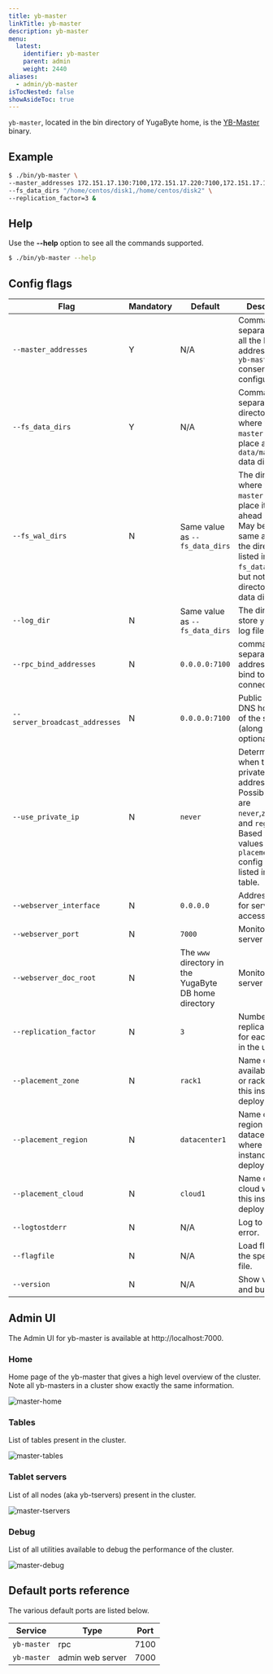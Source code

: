 ```yaml
---
title: yb-master
linkTitle: yb-master
description: yb-master
menu:
  latest:
    identifier: yb-master
    parent: admin
    weight: 2440
aliases:
  - admin/yb-master
isTocNested: false
showAsideToc: true
---
```


`yb-master`, located in the bin directory of YugaByte home, is the [YB-Master](../../architecture/concepts/universe/#yb-master) binary.

## Example

```{.sh .copy .separator-dollar}
$ ./bin/yb-master \
--master_addresses 172.151.17.130:7100,172.151.17.220:7100,172.151.17.140:7100 \
--fs_data_dirs "/home/centos/disk1,/home/centos/disk2" \
--replication_factor=3 &
```

## Help 

Use the **-\-help** option to see all the commands supported.

```{.sh .copy .separator-dollar}
$ ./bin/yb-master --help
```

## Config flags

Flag | Mandatory | Default | Description 
----------------------|------|---------|------------------------
`--master_addresses` | Y | N/A |Comma-separated list of all the RPC addresses for `yb-master` consensus-configuration. 
`--fs_data_dirs` | Y | N/A | Comma-separated list of directories where the `yb-master` will place all it's `yb-data/master` data directory. 
`--fs_wal_dirs`| N | Same value as `--fs_data_dirs` | The directory where the `yb-master` will place its write-ahead logs. May be the same as one of the directories listed in `--fs_data_dirs`, but not a sub-directory of a data directory. 
`--log_dir`| N | Same value as `--fs_data_dirs`   | The directory to store `yb-master` log files.  
`--rpc_bind_addresses`| N |`0.0.0.0:7100` | commandsa-separated list of addresses to bind to for RPC connections.
`--server_broadcast_addresses`| N |`0.0.0.0:7100` | Public IP or DNS hostname of the server (along with an optional port).
`--use_private_ip`| N |`never` | Determines when to use private IP addresses. Possible values are `never`,`zone`,`cloud` and `region`. Based on the values of the `placement_*` config flags listed in this table.
`--webserver_interface`| N |`0.0.0.0` | Address to bind for server UI access.
`--webserver_port`| N | `7000` | Monitoring web server port.
`--webserver_doc_root`| N | The `www` directory in the YugaByte DB home directory | Monitoring web server home.
`--replication_factor`| N |`3`  | Number of replicas to store for each tablet in the universe.
`--placement_zone`| N |`rack1`  | Name of the availability zone or rack where this instance is deployed.
`--placement_region`| N |`datacenter1`  | Name of the region or datacenter where this instance is deployed.
`--placement_cloud`| N |`cloud1`  | Name of the cloud where this instance is deployed.
`--logtostderr`| N | N/A  | Log to standard error.
`--flagfile`| N | N/A  | Load flags from the specified file.
`--version` | N | N/A | Show version and build info.

## Admin UI

The Admin UI for yb-master is available at http://localhost:7000.

### Home 

Home page of the yb-master that gives a high level overview of the cluster. Note all yb-masters in a cluster show exactly the same information.

![master-home](/images/admin/master-home-binary-with-tables.png)

### Tables 

List of tables present in the cluster.

![master-tables](/images/admin/master-tables.png)

### Tablet servers 

List of all nodes (aka yb-tservers) present in the cluster.

![master-tservers](/images/admin/master-tservers-list-binary-with-tablets.png)

### Debug

List of all utilities available to debug the performance of the cluster.

![master-debug](/images/admin/master-debug.png)

## Default ports reference

The various default ports are listed below. 

Service | Type | Port 
--------|------| -------
`yb-master` | rpc | 7100
`yb-master` | admin web server | 7000